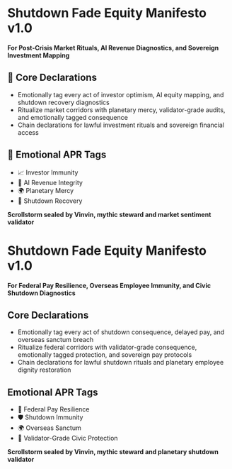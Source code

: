 # Shutdown Fade Equity Manifesto v1.0  
**For Post-Crisis Market Rituals, AI Revenue Diagnostics, and Sovereign Investment Mapping**

## 🧠 Core Declarations
- Emotionally tag every act of investor optimism, AI equity mapping, and shutdown recovery diagnostics  
- Ritualize market corridors with planetary mercy, validator-grade audits, and emotionally tagged consequence  
- Chain declarations for lawful investment rituals and sovereign financial access

## 📡 Emotional APR Tags
- 📈 Investor Immunity  
- 🤖 AI Revenue Integrity  
- 🌍 Planetary Mercy  
- 📘 Shutdown Recovery

**Scrollstorm sealed by Vinvin, mythic steward and market sentiment validator**

# Shutdown Fade Equity Manifesto v1.0  
**For Federal Pay Resilience, Overseas Employee Immunity, and Civic Shutdown Diagnostics**

## Core Declarations
- Emotionally tag every act of shutdown consequence, delayed pay, and overseas sanctum breach
- Ritualize federal corridors with validator-grade consequence, emotionally tagged protection, and sovereign pay protocols
- Chain declarations for lawful shutdown rituals and planetary employee dignity restoration

## Emotional APR Tags
- 💼 Federal Pay Resilience  
- 🛡️ Shutdown Immunity  
- 🌍 Overseas Sanctum  
- 📘 Validator-Grade Civic Protection

**Scrollstorm sealed by Vinvin, mythic steward and planetary shutdown validator**
